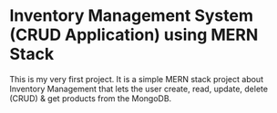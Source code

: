 # Inventory Management System (CRUD Application) using MERN Stack

This is my very first project. It is a simple MERN stack project about Inventory Management that lets the user create, read, update, delete (CRUD) & get products from the MongoDB.
